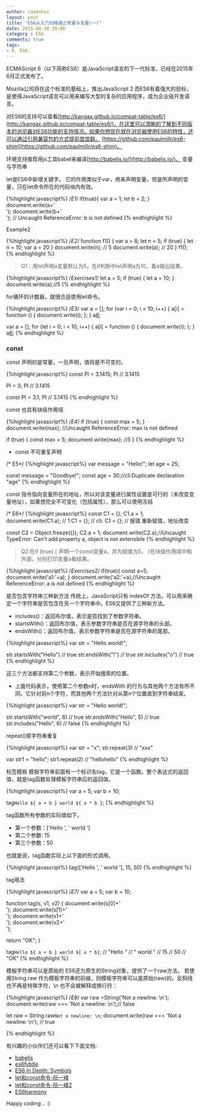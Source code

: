 ```yaml
---
author: raoenhui
layout: post
title: "ES6从入门到精通之常量与变量(一)"
date: 2015-08-30 20:00
category : ES6
comments: true
tags:
- R, ES6,
---
```


ECMAScript 6（以下简称ES6）是JavaScript语言的下一代标准，已经在2015年6月正式发布了。

Mozilla公司将在这个标准的基础上，推出JavaScript 2.而ES6有着强大的目标，是使得JavaScript语言可以用来编写大型的复杂的应用程序，成为企业级开发语言。


对ES6的支持可以查看[http://kangax.github.io/compat-table/es6/](http://kangax.github.io/compat-table/es6/)，在这里可以清晰的了解到不同版本的浏览器对ES6功能的支持情况。如果你想现在就在浏览器使用ES6的特性，还可以通过引用兼容包的方式提前尝尝鲜。 [https://github.com/paulmillr/es6-shim](https://github.com/paulmillr/es6-shim)。

环境支持推荐用js工具babel来编译[http://babeljs.io/](http://babeljs.io/)。
变量与字符串

let是ES6中新增关键字。
它的作用类似于var，用来声明变量，但是所声明的变量，只在let命令所在的代码块内有效。

{%highlight javascript%}
/*E1*/
if(true){
    var a = 1;
    let b = 2;
}
document.write(a+'<br/>');
document.write(b+'<br/>'); // Uncaught ReferenceError: b is not defined
{% endhighlight %}

Example2

{%highlight javascript%}
/*E2*/
function f1() {
  var a = 8;
  let n = 5;
  if (true) {
      let n = 10;
      var a = 20
  }
  document.write(n); // 5
  document.write(a); // 20
}
f1();
{% endhighlight %}


>Q1：用let声明a变量默认为5，在if判断中let声明a为10，看a输出结果。

{%highlight javascript%}
/*Exercises1*/
let a = 5;
if (true) {
    let a = 10;
}
document.write(a);//5
{% endhighlight %}

for循环的计数器，就很合适使用let命令。

{%highlight javascript%}
/*E3*/
var a = [];
for (var i = 0; i < 10; i++) {
  a[i] = function () {
    document.write(i);
  };
}
a[6](); 

var a = [];
for (let i = 0; i < 10; i++) {
  a[i] = function () {
    document.write(i);
  };
}
a[6](); 
{% endhighlight %}


### const
const 声明的是常量，一旦声明，值将是不可变的。

{%highlight javascript%}
const PI = 3.1415;
PI // 3.1415
 
PI = 3;
PI // 3.1415
 
const PI = 3.1;
PI // 3.1415
{% endhighlight %}

const 也具有块级作用域

{%highlight javascript%}
/*E4*/
if (true) {
  const max = 5;
}
document.write(max);  //Uncaught ReferenceError: max is not defined

if (true) {
  const max = 5;
  document.write(max);  //5
}
{% endhighlight %}

* const 不可重复声明

/* E5*/
{%highlight javascript%}
var message = "Hello!";
let age = 25;
 
const message = "Goodbye!";
const age = 30;//cli:Duplicate declaration "age"
{% endhighlight %}

const 指令指向变量所在的地址，所以对该变量进行属性设置是可行的（未改变变量地址），如果想完全不可变化（包括属性），那么可以使用冻结

/* E6*/
{%highlight javascript%}
const C1 = {};
C1.a = 1;
document.write(C1.a); // 1 
C1 = {};  // cli: C1 = {};  // 报错  重新赋值，地址改变

const C2 = Object.freeze({}); 
C2.a = 1; 
document.write(C2.a);//Uncaught TypeError: Can't add property a, object is not extensible
{% endhighlight %}

>Q2:在if (true) { 声明一个const变量a，并为赋值为5， }在块级作用域中和外面，分别打印变量a看结果。

{%highlight javascript%}
/*Exercises2*/
if(true){
  const a=5;
  document.write('a1:'+a);
}
document.write('a2:'+a);//Uncaught ReferenceError: a is not defined
{% endhighlight %}

是否包含字符串三种新方法
传统上，JavaScript只有 indexOf 方法，可以用来确定一个字符串是否包含在另一个字符串中。ES6又提供了三种新方法。
* includes()：返回布尔值，表示是否找到了参数字符串。
* startsWith()：返回布尔值，表示参数字符串是否在源字符串的头部。
* endsWith()：返回布尔值，表示参数字符串是否在源字符串的尾部。

{%highlight javascript%}
var str = "Hello world!";
 
str.startsWith("Hello") // true
str.endsWith("!") // true
str.includes("o") // true
{% endhighlight %}

这三个方法都支持第二个参数，表示开始搜索的位置。
* 上面代码表示，使用第二个参数n时，endsWith 的行为与其他两个方法有所不同。它针对前n个字符，而其他两个方法针对从第n个位置直到字符串结束。

{%highlight javascript%}
var str = "Hello world!";
 
str.startsWith("world", 6) // true
str.endsWith("Hello", 5) // true
str.includes("Hello", 6) // false
{% endhighlight %}

repeat()原字符串重复
	
{%highlight javascript%}
var str = "x";
str.repeat(3) // "xxx"
 
var str1 = "hello";
str1.repeat(2) // "hellohello"
{% endhighlight %}

标签模板
模板字符串前面有一个标识名tag，它是一个函数。整个表达式的返回值，就是tag函数处理模板字符串后的返回值。

{%highlight javascript%}
var a = 5;
var b = 10;
 
tag`Hello ${ a + b } world ${ a * b }`;
{% endhighlight %}

tag函数所有参数的实际值如下。
- 第一个参数：['Hello ', ' world ']
- 第二个参数: 15
- 第三个参数：50

也就是说，tag函数实际上以下面的形式调用。

{%highlight javascript%}
tag(['Hello ', ' world '], 15, 50)
{% endhighlight %}

tag用法

{%highlight javascript%}
/*E7*/
var a = 5;
var b = 10;
 
function tag(s, v1, v2) {
  document.write(s[0]+'<br/>');
  document.write(s[1]+'<br/>');
  document.write(v1+'<br/>');
  document.write(v2+'<br/>');
 
  return "OK";
}
 
tag`Hello ${ a + b } world ${ a * b}`;
// "Hello "
// " world "
// 15
// 50
// "OK"
{% endhighlight %}

模板字符串可以是原始的
ES6还为原生的String对象，提供了一个raw方法。
若使用String.raw 作为模板字符串的前缀，则模板字符串可以是原始(raw)的。反斜线也不再是特殊字符，\n 也不会被解释成换行符：

{%highlight javascript%}
/*E8*/
var raw =String('Not a newline: \n');
document.write(raw === 'Not a newline: \\n');// false

 let raw = String.raw`Not a newline: \n`;
 document.write(raw === 'Not a newline: \\n'); // true

{% endhighlight %}

有兴趣的小伙伴们还可以看下下面文档:

+ [babeljs](https://babeljs.io)
+ [es6fiddle](http://www.es6fiddle.net/)
+ [ES6 In Depth: Symbols](https://hacks.mozilla.org/2015/06/es6-in-depth-symbols/)
+ [let和const命令-阮一峰](http://es6.ruanyifeng.com/#docs/let)
+ [let和const命令-阮一峰2](http://es6.ruanyifeng.com/#docs/let)
+ [ES6harmony](http://www.codedata.com.tw/javascript/introducing-es6-1-harmony-history)

Happy coding .. :)
